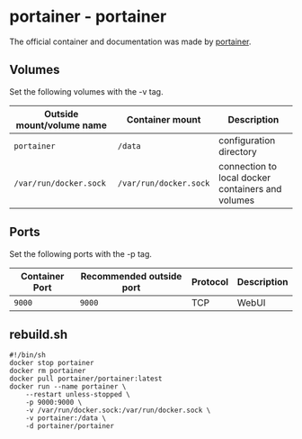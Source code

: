 # portainer - portainer

The official container and documentation was made by [portainer](https://hub.docker.com/r/portainer/portainer).

## Volumes

Set the following volumes with the -v tag.

| Outside mount/volume name | Container mount        | Description                                       |
| ------------------------- | ---------------------- | ------------------------------------------------- |
| `portainer`               | `/data`                | configuration directory                           |
| `/var/run/docker.sock`    | `/var/run/docker.sock` | connection to local docker containers and volumes |

## Ports

Set the following ports with the -p tag.

| Container Port | Recommended outside port | Protocol | Description |
| -------------- | ------------------------ | -------- | ----------- |
| `9000`         | `9000`                   | TCP      | WebUI       |

## rebuild.sh

```shell
#!/bin/sh
docker stop portainer
docker rm portainer
docker pull portainer/portainer:latest
docker run --name portainer \
    --restart unless-stopped \
    -p 9000:9000 \
    -v /var/run/docker.sock:/var/run/docker.sock \
    -v portainer:/data \
    -d portainer/portainer
```
